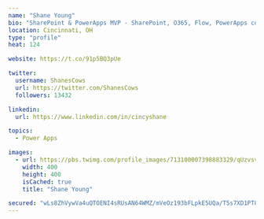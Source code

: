 ```yaml
---
name: "Shane Young"
bio: "SharePoint & PowerApps MVP - SharePoint, O365, Flow, PowerApps consulting? @PowerApps911 | Pure Snark? You found it."
location: Cincinnati, OH
type: "profile"
heat: 124

website: https://t.co/91p5BQ3pUe

twitter:
  username: ShanesCows
  url: https://twitter.com/ShanesCows
  followers: 13432

linkedin:
  url: https://www.linkedin.com/in/cincyshane

topics:
  - Power Apps

images:
  - url: https://pbs.twimg.com/profile_images/713100007398883329/qUzvsvQ3_400x400.jpg
    width: 400
    height: 400
    isCached: true
    title: "Shane Young"

secured: "wLs8ZhVywVa4uQTOENI4sRUsAN64WMZ/mVeOz193bFLpkE5UQa/T5s7XD1PT85BxAyV1HIne1peiiGNqkyVN7ix2SDo42w3yHISF/qRK1S1XyMwofYaFZC+q2bY9fCrQOV4m8q/c8QOLHeqPJsfxYLIDPofeywaQu/wE/DxHfpMuaNCHJkvsXRCltXr3OcGfuxAs5R8HL3bg4aUVBBTY8N0Gd97csC5zhImTl8lc8qh19+aD/zt+mesGwBJjaTx4anb+rePLBFCzI/viIw1Ue6rEGbg2be7p2v25W0x73yGprASiOMNRqOf93lgw4/Shfboaft2w6Z5bqveZBtmQeTwl0hi6k9kxUNon4n6FmfO0Vq73L7sCOUP4noD8kBPQWlspfaEGtOQcbdiTw+6s8mz9Za4WRdhvFxP0/kXuxsI=;fABDPmcbfEk4toyX27737g=="
---
```


